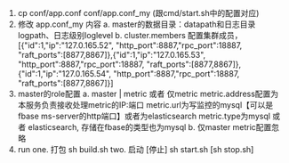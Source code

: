 1. cp conf/app.conf conf/app.conf_my (跟cmd/start.sh中的配置对应)
2. 修改 app.conf_my 内容
    a. master的数据目录：datapath和日志目录logpath、日志级别loglevel
    b. cluster.members 配置集群成员，
     [{"id":1,"ip":"127.0.165.52", "http_port":8887,"rpc_port":18887, "raft_ports":[8877,8867]},{"id":1,"ip":"127.0.165.53", "http_port":8887,"rpc_port":18887, "raft_ports":[8877,8867]},{"id":1,"ip":"127.0.165.54", "http_port":8887,"rpc_port":18887, "raft_ports":[8877,8867]}]
3. master的role配置
    a. master | metric 或者 仅metric
         metric.address配置为本服务负责接收处理metric的IP:端口
         metric.url为写监控的mysql【可以是fbase ms-server的http端口】或者为elasticsearch
         metric.type为mysql 或者 elasticsearch, 存储在fbase的类型也为mysql
    b. 仅master
        metric配置忽略
4. run
    one. 打包
        sh build.sh
    two. 启动 [停止]
        sh start.sh [sh stop.sh]

